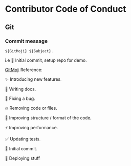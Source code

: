 # Contributor Code of Conduct

## Git

### Commit message

`${GitMoji} ${Subject}.`

i.e :tada: Initial commit, setup repo for demo.

[GitMoji](https://gitmoji.carloscuesta.me/) Reference:

:sparkles: Introducing new features.

:memo: Writing docs.

:bug: Fixing a bug.

:fire: Removing code or files.

:art: Improving structure / format of the code.

:zap: Improving performance.

:white_check_mark: Updating tests.

:tada: Initial commit.

:rocket: Deploying stuff
